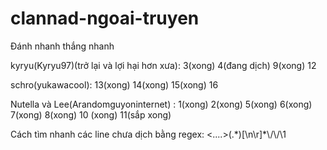 # clannad-ngoai-truyen
Đánh nhanh thắng nhanh

kyryu(Kyryu97)(trở lại và lợi hại hơn xưa):  3(xong) 4(đang dịch) 9(xong) 12

schro(yukawacool): 13(xong) 14(xong) 15(xong) 16

Nutella và Lee(Arandomguyoninternet) : 1(xong) 2(xong) 5(xong) 6(xong) 7(xong) 8(xong) 10 (xong) 11(sắp xong)

Cách tìm nhanh các line chưa dịch bằng regex: <....>(.\*)\[\n\r]*\\/\\/\1
